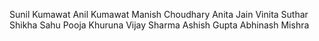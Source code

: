 Sunil Kumawat
Anil Kumawat
Manish Choudhary
Anita Jain
Vinita Suthar
Shikha Sahu
Pooja Khuruna
Vijay Sharma
Ashish Gupta
Abhinash Mishra